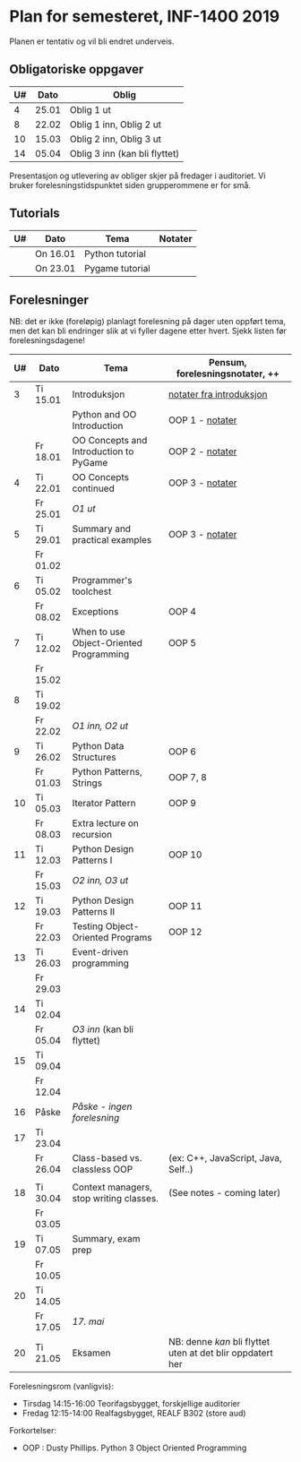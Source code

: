 Plan for semesteret, INF-1400 2019
====================================

Planen er tentativ og vil bli endret underveis. 

Obligatoriske oppgaver
-----------------

| U#  | Dato  | Oblig                         |
| --- | ----- | -----------------------       |
| 4   | 25.01 | Oblig 1 ut                    |
| 8   | 22.02 | Oblig 1 inn, Oblig 2 ut       |
| 10  | 15.03 | Oblig 2 inn, Oblig 3 ut       |
| 14  | 05.04 | Oblig 3 inn (kan bli flyttet) |

Presentasjon og utlevering av obliger skjer på fredager i auditoriet.
Vi bruker forelesningstidspunktet siden grupperommene er for små. 

Tutorials
------

| U#  | Dato     | Tema            | Notater        |
| --- | ----     | -----           | -------------- |
|     | On 16.01 | Python tutorial |                |
|     | On 23.01 | Pygame tutorial |                |


Forelesninger
-----------

NB: det er ikke (foreløpig) planlagt forelesning på dager uten oppført
tema, men det kan bli endringer slik at vi fyller dagene etter
hvert. Sjekk listen før forelesningsdagene!

| U#  | Dato     | Tema                                    | Pensum, forelesningsnotater, ++                            |
| --- | ----     | -----                                   | --------------                                             |
| 3   | Ti 15.01 | Introduksjon                            | [notater fra introduksjon](lectures/introduksjon)          |
|     |          | Python and OO Introduction              | OOP 1 - [notater](lectures/oop-01-python-intro-and-oo)     |
|     | Fr 18.01 | OO Concepts and Introduction to PyGame  | OOP 2 - [notater](lectures/oop-02-oo-and-pygame)           |
| 4   | Ti 22.01 | OO Concepts continued                   | OOP 3 - [notater](lectures/oop-02-03-oo-concepts)          |
|     | Fr 25.01 | *O1 ut*                                 |                                                            |
| 5   | Ti 29.01 | Summary and practical examples          | OOP 3 - [notater](lectures/oop-03-summary-and-examples)    |
|     | Fr 01.02 |                                         |                                                            |
| 6   | Ti 05.02 | Programmer's toolchest                  |                                                            |
|     | Fr 08.02 | Exceptions                              | OOP 4                                                      |
| 7   | Ti 12.02 | When to use Object-Oriented Programming | OOP 5                                                      |
|     | Fr 15.02 |                                         |                                                            |
| 8   | Ti 19.02 |                                         |                                                            |
|     | Fr 22.02 | *O1 inn, O2 ut*                         |                                                            |
| 9   | Ti 26.02 | Python Data Structures                  | OOP 6                                                      |
|     | Fr 01.03 | Python Patterns, Strings                | OOP 7, 8                                                   |
| 10  | Ti 05.03 | Iterator Pattern                        | OOP 9                                                      |
|     | Fr 08.03 | Extra lecture on recursion              |                                                            |
| 11  | Ti 12.03 | Python Design Patterns I                | OOP 10                                                     |
|     | Fr 15.03 | *O2 inn, O3 ut*                         |                                                            |
| 12  | Ti 19.03 | Python Design Patterns II               | OOP 11                                                     |
|     | Fr 22.03 | Testing Object-Oriented Programs        | OOP 12                                                     |
| 13  | Ti 26.03 | Event-driven programming                |                                                            |
|     | Fr 29.03 |                                         |                                                            |
| 14  | Ti 02.04 |                                         |                                                            |
|     | Fr 05.04 | *O3 inn* (kan bli flyttet)              |                                                            |
| 15  | Ti 09.04 |                                         |                                                            |
|     | Fr 12.04 |                                         |                                                            |
| 16  | Påske    | *Påske - ingen forelesning*             |                                                            |
| 17  | Ti 23.04 |                                         |                                                            |
|     | Fr 26.04 | Class-based vs. classless OOP           | (ex: C++, JavaScript, Java, Self..)                        |
|     |          |                                         |                                                            |
| 18  | Ti 30.04 | Context managers, stop writing classes. | (See notes - coming later)                                 |
|     | Fr 03.05 |                                         |                                                            |
| 19  | Ti 07.05 | Summary, exam prep                      |                                                            |
|     | Fr 10.05 |                                         |                                                            |
| 20  | Ti 14.05 |                                         |                                                            |
|     | Fr 17.05 | *17. mai*                               |                                                            |
| 20  | Ti 21.05 | Eksamen                                 | NB: denne *kan* bli flyttet uten at det blir oppdatert her |


Forelesningsrom (vanligvis):
- Tirsdag 14:15-16:00 Teorifagsbygget, forskjellige auditorier
- Fredag  12:15-14:00 Realfagsbygget, REALF B302 (store aud)

Forkortelser: 
* OOP : Dusty Phillips. Python 3 Object Oriented Programming

